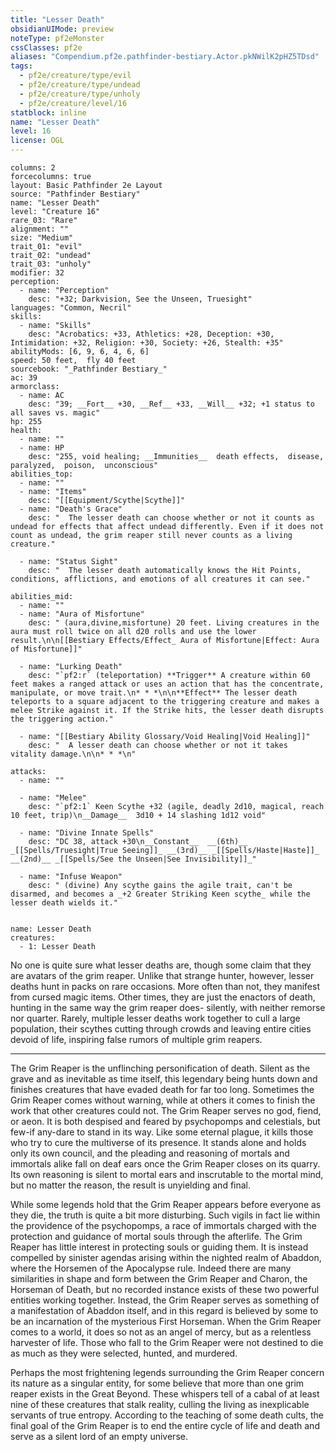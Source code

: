 ```yaml
---
title: "Lesser Death"
obsidianUIMode: preview
noteType: pf2eMonster
cssClasses: pf2e
aliases: "Compendium.pf2e.pathfinder-bestiary.Actor.pkNWilK2pHZ5TDsd" 
tags:
  - pf2e/creature/type/evil
  - pf2e/creature/type/undead
  - pf2e/creature/type/unholy
  - pf2e/creature/level/16
statblock: inline
name: "Lesser Death"
level: 16
license: OGL
---
```


```statblock
columns: 2
forcecolumns: true
layout: Basic Pathfinder 2e Layout
source: "Pathfinder Bestiary"
name: "Lesser Death"
level: "Creature 16"
rare_03: "Rare"
alignment: ""
size: "Medium"
trait_01: "evil"
trait_02: "undead"
trait_03: "unholy"
modifier: 32
perception:
  - name: "Perception"
    desc: "+32; Darkvision, See the Unseen, Truesight"
languages: "Common, Necril"
skills:
  - name: "Skills"
    desc: "Acrobatics: +33, Athletics: +28, Deception: +30, Intimidation: +32, Religion: +30, Society: +26, Stealth: +35"
abilityMods: [6, 9, 6, 4, 6, 6]
speed: 50 feet,  fly 40 feet
sourcebook: "_Pathfinder Bestiary_"
ac: 39
armorclass:
  - name: AC
    desc: "39; __Fort__ +30, __Ref__ +33, __Will__ +32; +1 status to all saves vs. magic"
hp: 255
health:
  - name: ""
  - name: HP
    desc: "255, void healing; __Immunities__  death effects,  disease,  paralyzed,  poison,  unconscious"
abilities_top:
  - name: ""
  - name: "Items"
    desc: "[[Equipment/Scythe|Scythe]]"
  - name: "Death's Grace"
    desc: "  The lesser death can choose whether or not it counts as undead for effects that affect undead differently. Even if it does not count as undead, the grim reaper still never counts as a living creature."

  - name: "Status Sight"
    desc: "  The lesser death automatically knows the Hit Points, conditions, afflictions, and emotions of all creatures it can see."

abilities_mid:
  - name: ""
  - name: "Aura of Misfortune"
    desc: " (aura,divine,misfortune) 20 feet. Living creatures in the aura must roll twice on all d20 rolls and use the lower result.\n\n[[Bestiary Effects/Effect_ Aura of Misfortune|Effect: Aura of Misfortune]]"

  - name: "Lurking Death"
    desc: "`pf2:r` (teleportation) **Trigger** A creature within 60 feet makes a ranged attack or uses an action that has the concentrate, manipulate, or move trait.\n* * *\n\n**Effect** The lesser death teleports to a square adjacent to the triggering creature and makes a melee Strike against it. If the Strike hits, the lesser death disrupts the triggering action."

  - name: "[[Bestiary Ability Glossary/Void Healing|Void Healing]]"
    desc: "  A lesser death can choose whether or not it takes vitality damage.\n\n* * *\n"

attacks:
  - name: ""

  - name: "Melee"
    desc: "`pf2:1` Keen Scythe +32 (agile, deadly 2d10, magical, reach 10 feet, trip)\n__Damage__  3d10 + 14 slashing 1d12 void"

  - name: "Divine Innate Spells"
    desc: "DC 38, attack +30\n__Constant__  __(6th)__ _[[Spells/Truesight|True Seeing]]_ __(3rd)__ _[[Spells/Haste|Haste]]_ __(2nd)__ _[[Spells/See the Unseen|See Invisibility]]_"

  - name: "Infuse Weapon"
    desc: " (divine) Any scythe gains the agile trait, can't be disarmed, and becomes a _+2 Greater Striking Keen scythe_ while the lesser death wields it."
 
```

```encounter-table
name: Lesser Death
creatures:
  - 1: Lesser Death
```



No one is quite sure what lesser deaths are, though some claim that they are avatars of the grim reaper. Unlike that strange hunter, however, lesser deaths hunt in packs on rare occasions. More often than not, they manifest from cursed magic items. Other times, they are just the enactors of death, hunting in the same way the grim reaper does- silently, with neither remorse nor quarter. Rarely, multiple lesser deaths work together to cull a large population, their scythes cutting through crowds and leaving entire cities devoid of life, inspiring false rumors of multiple grim reapers.

* * *

The Grim Reaper is the unflinching personification of death. Silent as the grave and as inevitable as time itself, this legendary being hunts down and finishes creatures that have evaded death for far too long. Sometimes the Grim Reaper comes without warning, while at others it comes to finish the work that other creatures could not. The Grim Reaper serves no god, fiend, or aeon. It is both despised and feared by psychopomps and celestials, but few-if any-dare to stand in its way. Like some eternal plague, it kills those who try to cure the multiverse of its presence. It stands alone and holds only its own council, and the pleading and reasoning of mortals and immortals alike fall on deaf ears once the Grim Reaper closes on its quarry. Its own reasoning is silent to mortal ears and inscrutable to the mortal mind, but no matter the reason, the result is unyielding and final.

While some legends hold that the Grim Reaper appears before everyone as they die, the truth is quite a bit more disturbing. Such vigils in fact lie within the providence of the psychopomps, a race of immortals charged with the protection and guidance of mortal souls through the afterlife. The Grim Reaper has little interest in protecting souls or guiding them. It is instead compelled by sinister agendas arising within the nighted realm of Abaddon, where the Horsemen of the Apocalypse rule. Indeed there are many similarities in shape and form between the Grim Reaper and Charon, the Horseman of Death, but no recorded instance exists of these two powerful entities working together. Instead, the Grim Reaper serves as something of a manifestation of Abaddon itself, and in this regard is believed by some to be an incarnation of the mysterious First Horseman. When the Grim Reaper comes to a world, it does so not as an angel of mercy, but as a relentless harvester of life. Those who fall to the Grim Reaper were not destined to die as much as they were selected, hunted, and murdered.

Perhaps the most frightening legends surrounding the Grim Reaper concern its nature as a singular entity, for some believe that more than one grim reaper exists in the Great Beyond. These whispers tell of a cabal of at least nine of these creatures that stalk reality, culling the living as inexplicable servants of true entropy. According to the teaching of some death cults, the final goal of the Grim Reaper is to end the entire cycle of life and death and serve as a silent lord of an empty universe.
